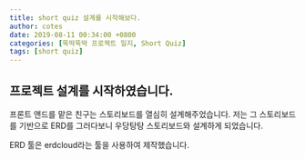 ```yaml
---
title: short quiz 설계를 시작해보다.
author: cotes
date: 2019-08-11 00:34:00 +0800
categories: [뚝딱뚝딱 프로젝트 일지, Short Quiz]
tags: [short quiz]
---
```

## 프로젝트 설계를 시작하였습니다.
프론트 앤드를 맡은 친구는 스토리보드를 열심히 설계해주었습니다.
저는 그 스토리보드를 기반으로 ERD를 
그러다보니 우당탕탕 스토리보드와 설계하게 되었습니다.

ERD 툴은 erdcloud라는 툴을 사용하여 제작했습니다.
